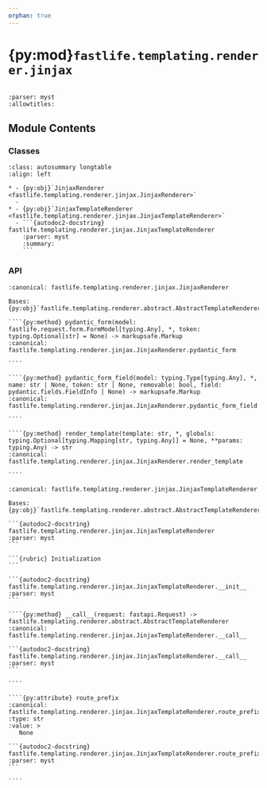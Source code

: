 ```yaml
---
orphan: true
---
```


# {py:mod}`fastlife.templating.renderer.jinjax`

```{py:module} fastlife.templating.renderer.jinjax
```

```{autodoc2-docstring} fastlife.templating.renderer.jinjax
:parser: myst
:allowtitles:
```

## Module Contents

### Classes

````{list-table}
:class: autosummary longtable
:align: left

* - {py:obj}`JinjaxRenderer <fastlife.templating.renderer.jinjax.JinjaxRenderer>`
  -
* - {py:obj}`JinjaxTemplateRenderer <fastlife.templating.renderer.jinjax.JinjaxTemplateRenderer>`
  - ```{autodoc2-docstring} fastlife.templating.renderer.jinjax.JinjaxTemplateRenderer
    :parser: myst
    :summary:
    ```
````

### API

`````{py:class} JinjaxRenderer(catalog: jinjax.catalog.Catalog, request: fastapi.Request, csrf_token_name: str, form_data_model_prefix: str, route_prefix: str)
:canonical: fastlife.templating.renderer.jinjax.JinjaxRenderer

Bases: {py:obj}`fastlife.templating.renderer.abstract.AbstractTemplateRenderer`

````{py:method} pydantic_form(model: fastlife.request.form.FormModel[typing.Any], *, token: typing.Optional[str] = None) -> markupsafe.Markup
:canonical: fastlife.templating.renderer.jinjax.JinjaxRenderer.pydantic_form

````

````{py:method} pydantic_form_field(model: typing.Type[typing.Any], *, name: str | None, token: str | None, removable: bool, field: pydantic.fields.FieldInfo | None) -> markupsafe.Markup
:canonical: fastlife.templating.renderer.jinjax.JinjaxRenderer.pydantic_form_field

````

````{py:method} render_template(template: str, *, globals: typing.Optional[typing.Mapping[str, typing.Any]] = None, **params: typing.Any) -> str
:canonical: fastlife.templating.renderer.jinjax.JinjaxRenderer.render_template

````

`````

`````{py:class} JinjaxTemplateRenderer(settings: fastlife.config.settings.Settings)
:canonical: fastlife.templating.renderer.jinjax.JinjaxTemplateRenderer

Bases: {py:obj}`fastlife.templating.renderer.abstract.AbstractTemplateRendererFactory`

```{autodoc2-docstring} fastlife.templating.renderer.jinjax.JinjaxTemplateRenderer
:parser: myst
```

```{rubric} Initialization
```

```{autodoc2-docstring} fastlife.templating.renderer.jinjax.JinjaxTemplateRenderer.__init__
:parser: myst
```

````{py:method} __call__(request: fastapi.Request) -> fastlife.templating.renderer.abstract.AbstractTemplateRenderer
:canonical: fastlife.templating.renderer.jinjax.JinjaxTemplateRenderer.__call__

```{autodoc2-docstring} fastlife.templating.renderer.jinjax.JinjaxTemplateRenderer.__call__
:parser: myst
```

````

````{py:attribute} route_prefix
:canonical: fastlife.templating.renderer.jinjax.JinjaxTemplateRenderer.route_prefix
:type: str
:value: >
   None

```{autodoc2-docstring} fastlife.templating.renderer.jinjax.JinjaxTemplateRenderer.route_prefix
:parser: myst
```

````

`````
